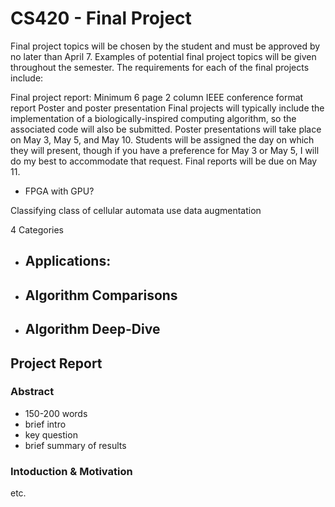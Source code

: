 # CS420 - Final Project

Final project topics will be chosen by the student and must be approved by no later than April 7. Examples of potential
final project topics will be given throughout the semester. The requirements for each of the final projects include:

Final project report: Minimum 6 page 2 column IEEE conference format report Poster and poster presentation Final
projects will typically include the implementation of a biologically-inspired computing algorithm, so the associated
code will also be submitted. Poster presentations will take place on May 3, May 5, and May 10. Students will be assigned
the day on which they will present, though if you have a preference for May 3 or May 5, I will do my best to accommodate
that request. Final reports will be due on May 11.

- FPGA with GPU?

Classifying class of cellular automata use data augmentation

4 Categories

- Applications:
  -
- Algorithm Comparisons
  - 
- Algorithm Deep-Dive
  - 

## Project Report

### Abstract
- 150-200 words
- brief intro
- key question
- brief summary of results
### Intoduction & Motivation

etc.